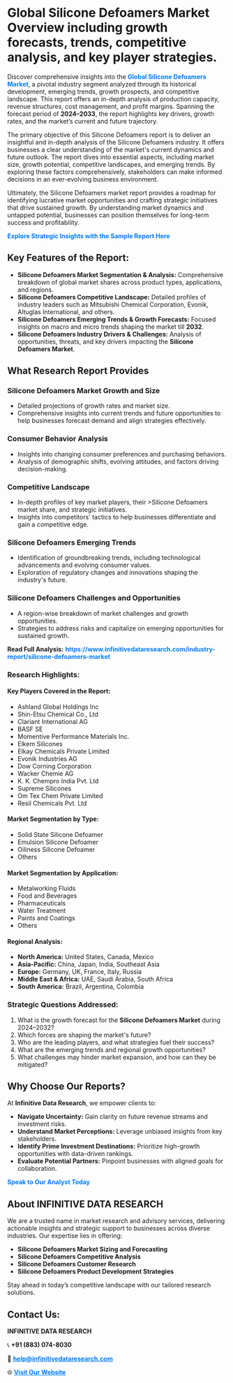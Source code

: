<h1>Global Silicone Defoamers Market Overview including growth forecasts, trends, competitive analysis, and key player strategies.</h1>
<p>
Discover comprehensive insights into the 
<a href="https://www.infinitivedataresearch.com/industry-report/silicone-defoamers-market" rel="dofollow" style="color: #007BFF; text-decoration: none;"><strong>Global Silicone Defoamers Market</strong></a>, a pivotal industry segment analyzed through its historical development, emerging trends, growth prospects, and competitive landscape. This report offers an in-depth analysis of production capacity, revenue structures, cost management, and profit margins. Spanning the forecast period of <strong>2024–2033</strong>, the report highlights key drivers, growth rates, and the market’s current and future trajectory.
</p>
<p>
The primary objective of this Silicone Defoamers report is to deliver an insightful and in-depth analysis of the Silicone Defoamers industry. It offers businesses a clear understanding of the market's current dynamics and future outlook. The report dives into essential aspects, including market size, growth potential, competitive landscapes, and emerging trends. By exploring these factors comprehensively, stakeholders can make informed decisions in an ever-evolving business environment.
</p>
<p>
Ultimately, the Silicone Defoamers market report provides a roadmap for identifying lucrative market opportunities and crafting strategic initiatives that drive sustained growth. By understanding market dynamics and untapped potential, businesses can position themselves for long-term success and profitability.
</p>
<p>
<a href="https://www.infinitivedataresearch.com/request-sample/reportId=106005" style="color: #007BFF; text-decoration: none;"><strong>Explore Strategic Insights with the Sample Report Here</strong></a>
</p>

<h2>Key Features of the Report:</h2>
<ul>
<li><strong>Silicone Defoamers Market Segmentation & Analysis:</strong> Comprehensive breakdown of global market shares across product types, applications, and regions.</li>
<li><strong>Silicone Defoamers Competitive Landscape:</strong> Detailed profiles of industry leaders such as Mitsubishi Chemical Corporation, Evonik, Altuglas International, and others.</li>
<li><strong>Silicone Defoamers Emerging Trends & Growth Forecasts:</strong> Focused insights on macro and micro trends shaping the market till <strong>2032</strong>.</li>
<li><strong>Silicone Defoamers Industry Drivers & Challenges:</strong> Analysis of opportunities, threats, and key drivers impacting the <strong>Silicone Defoamers Market</strong>.</li>
</ul>

<h2>What Research Report Provides</h2>
<h3>Silicone Defoamers Market Growth and Size</h3>
<ul>
<li>Detailed projections of growth rates and market size.</li>
<li>Comprehensive insights into current trends and future opportunities to help businesses forecast demand and align strategies effectively.</li>
</ul>

<h3>Consumer Behavior Analysis</h3>
<ul>
<li>Insights into changing consumer preferences and purchasing behaviors.</li>
<li>Analysis of demographic shifts, evolving attitudes, and factors driving decision-making.</li>
</ul>

<h3>Competitive Landscape</h3>
<ul>
<li>In-depth profiles of key market players, their >Silicone Defoamers market share, and strategic initiatives.</li>
<li>Insights into competitors' tactics to help businesses differentiate and gain a competitive edge.</li>
</ul>

<h3>Silicone Defoamers Emerging Trends</h3>
<ul>
<li>Identification of groundbreaking trends, including technological advancements and evolving consumer values.</li>
<li>Exploration of regulatory changes and innovations shaping the industry's future.</li>
</ul>

<h3>Silicone Defoamers Challenges and Opportunities</h3>
<ul>
<li>A region-wise breakdown of market challenges and growth opportunities.</li>
<li>Strategies to address risks and capitalize on emerging opportunities for sustained growth.</li>
</ul>
<p><strong>Read Full Analysis:</strong> <a href="https://www.infinitivedataresearch.com/industry-report/silicone-defoamers-market" rel="dofollow" style="color: #007BFF; text-decoration: none;"><strong>https://www.infinitivedataresearch.com/industry-report/silicone-defoamers-market</strong></a></p>
<h3>Research Highlights:</h3>
<h4>Key Players Covered in the Report:</h4>
<ul><li>Ashland Global Holdings Inc</li><li>Shin-Etsu Chemical Co., Ltd</li><li>Clariant International AG</li><li>BASF SE</li><li>Momentive Performance Materials Inc.</li><li>Elkem Silicones</li><li>Elkay Chemicals Private Limited</li><li>Evonik Industries AG</li><li>Dow Corning Corporation</li><li>Wacker Chemie AG</li><li>K. K. Chempro India Pvt. Ltd</li><li>Supreme Silicones</li><li>Om Tex Chem Private Limited</li><li>Resil Chemicals Pvt. Ltd</li></ul>
<h4>Market Segmentation by Type:</h4>
<ul><li>Solid State Silicone Defoamer</li><li>Emulsion Silicone Defoamer</li><li>Oiliness Silicone Defoamer</li><li>Others</li></ul>
<h4>Market Segmentation by Application:</h4>
<ul><li>Metalworking Fluids</li><li>Food and Beverages</li><li>Pharmaceuticals</li><li>Water Treatment</li><li>Paints and Coatings</li><li>Others</li></ul>

<h4>Regional Analysis:</h4>
<ul>
<li><strong>North America:</strong> United States, Canada, Mexico</li>
<li><strong>Asia-Pacific:</strong> China, Japan, India, Southeast Asia</li>
<li><strong>Europe:</strong> Germany, UK, France, Italy, Russia</li>
<li><strong>Middle East & Africa:</strong> UAE, Saudi Arabia, South Africa</li>
<li><strong>South America:</strong> Brazil, Argentina, Colombia</li>
</ul>

<h3>Strategic Questions Addressed:</h3>
<ol>
<li>What is the growth forecast for the <strong>Silicone Defoamers Market</strong> during 2024–2032?</li>
<li>Which forces are shaping the market's future?</li>
<li>Who are the leading players, and what strategies fuel their success?</li>
<li>What are the emerging trends and regional growth opportunities?</li>
<li>What challenges may hinder market expansion, and how can they be mitigated?</li>
</ol>

<h2>Why Choose Our Reports?</h2>
<p>At <strong>Infinitive Data Research</strong>, we empower clients to:</p>
<ul>
<li><strong>Navigate Uncertainty:</strong> Gain clarity on future revenue streams and investment risks.</li>
<li><strong>Understand Market Perceptions:</strong> Leverage unbiased insights from key stakeholders.</li>
<li><strong>Identify Prime Investment Destinations:</strong> Prioritize high-growth opportunities with data-driven rankings.</li>
<li><strong>Evaluate Potential Partners:</strong> Pinpoint businesses with aligned goals for collaboration.</li>
</ul>
<p><a href="https://www.infinitivedataresearch.com/industry-report/silicone-defoamers-market" rel="dofollow" style="color: #007BFF; text-decoration: none;"><strong>Speak to Our Analyst Today</strong></a></p>

<h2>About INFINITIVE DATA RESEARCH</h2>
<p>We are a trusted name in market research and advisory services, delivering actionable insights and strategic support to businesses across diverse industries. Our expertise lies in offering:</p>
<ul>
<li><strong>Silicone Defoamers Market Sizing and Forecasting</strong></li>
<li><strong>Silicone Defoamers Competitive Analysis</strong></li>
<li><strong>Silicone Defoamers Customer Research</strong></li>
<li><strong>Silicone Defoamers Product Development Strategies</strong></li>
</ul>
<p>Stay ahead in today’s competitive landscape with our tailored research solutions.</p>

<h2>Contact Us:</h2>
<p><strong>INFINITIVE DATA RESEARCH</strong></p>
<p>📞 <strong>+91 (883) 074-8030</strong></p>
<p>📧 <strong><a href="mailto:help@infinitivedataresearch.com" style="color: #007BFF;">help@infinitivedataresearch.com</a></strong></p>
<p>🌐 <strong><a href="https://www.infinitivedataresearch.com" rel="dofollow" style="color: #007BFF;">Visit Our Website</a></strong></p>